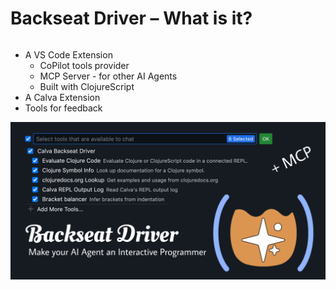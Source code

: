 <div class="slide">

# Backseat Driver – What is it?

<div class="row">
<div class="column col-5">

- A VS Code Extension
  - CoPilot tools provider
  - MCP Server - for other AI Agents
  - Built with ClojureScript
- A Calva Extension
- Tools for feedback

</div>

<div class="column col-7">
<img src="images/backseat-driver-header.png" alt="Backseat Driver Header">
</div>

</div>
